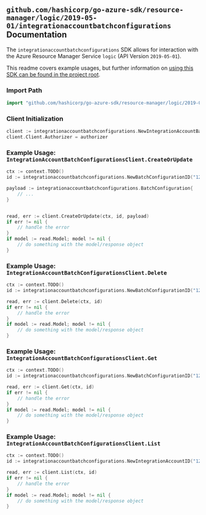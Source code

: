 
## `github.com/hashicorp/go-azure-sdk/resource-manager/logic/2019-05-01/integrationaccountbatchconfigurations` Documentation

The `integrationaccountbatchconfigurations` SDK allows for interaction with the Azure Resource Manager Service `logic` (API Version `2019-05-01`).

This readme covers example usages, but further information on [using this SDK can be found in the project root](https://github.com/hashicorp/go-azure-sdk/tree/main/docs).

### Import Path

```go
import "github.com/hashicorp/go-azure-sdk/resource-manager/logic/2019-05-01/integrationaccountbatchconfigurations"
```


### Client Initialization

```go
client := integrationaccountbatchconfigurations.NewIntegrationAccountBatchConfigurationsClientWithBaseURI("https://management.azure.com")
client.Client.Authorizer = authorizer
```


### Example Usage: `IntegrationAccountBatchConfigurationsClient.CreateOrUpdate`

```go
ctx := context.TODO()
id := integrationaccountbatchconfigurations.NewBatchConfigurationID("12345678-1234-9876-4563-123456789012", "example-resource-group", "integrationAccountValue", "batchConfigurationValue")

payload := integrationaccountbatchconfigurations.BatchConfiguration{
	// ...
}


read, err := client.CreateOrUpdate(ctx, id, payload)
if err != nil {
	// handle the error
}
if model := read.Model; model != nil {
	// do something with the model/response object
}
```


### Example Usage: `IntegrationAccountBatchConfigurationsClient.Delete`

```go
ctx := context.TODO()
id := integrationaccountbatchconfigurations.NewBatchConfigurationID("12345678-1234-9876-4563-123456789012", "example-resource-group", "integrationAccountValue", "batchConfigurationValue")

read, err := client.Delete(ctx, id)
if err != nil {
	// handle the error
}
if model := read.Model; model != nil {
	// do something with the model/response object
}
```


### Example Usage: `IntegrationAccountBatchConfigurationsClient.Get`

```go
ctx := context.TODO()
id := integrationaccountbatchconfigurations.NewBatchConfigurationID("12345678-1234-9876-4563-123456789012", "example-resource-group", "integrationAccountValue", "batchConfigurationValue")

read, err := client.Get(ctx, id)
if err != nil {
	// handle the error
}
if model := read.Model; model != nil {
	// do something with the model/response object
}
```


### Example Usage: `IntegrationAccountBatchConfigurationsClient.List`

```go
ctx := context.TODO()
id := integrationaccountbatchconfigurations.NewIntegrationAccountID("12345678-1234-9876-4563-123456789012", "example-resource-group", "integrationAccountValue")

read, err := client.List(ctx, id)
if err != nil {
	// handle the error
}
if model := read.Model; model != nil {
	// do something with the model/response object
}
```
